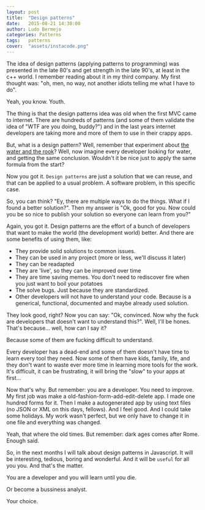 ```yaml
---
layout: post
title:  "Design patterns"
date:   2015-08-21 14:30:00
author: Ludo Bermejo
categories: Patterns 
tags:	patterns 
cover:  "assets/instacode.png"
---
```


The idea of design patterns (applying patterns to programming) was presented in the late 80's and get strength in the late 90's, at least in the c++ world. I remember reading about it in my third company. My first thought was: "oh, men, no way, not another idiots telling me what I have to do".
 
Yeah, you know. Youth.

The thing is that the design patterns idea was old when the first MVC came to internet. There are hundreds of patterns (and some of them validate the idea of "WTF are you doing, buddy?") and in the last years internet developers are taking more and more of them to use in their crappy apps.

But, what is a design pattern? Well, remember that experiment about [the water and the rook](https://www.youtube.com/watch?v=B7cw_9AT5hg)? Well, now imagine every developer looking for water, and getting the same conclusion. Wouldn't it be nice just to apply the same formula from the start?

Now you got it. `Design patterns` are just a solution that we can reuse, and that can be applied to a usual problem. A software problem, in this specific case. 

So, you can think? "Ey, there are multiple ways to do the things. What if I found a better solution?". Then my answer is "Ok, good for you. Now could you be so nice to publish your solution so everyone can learn from you?"

Again, you got it. Design patterns are the effort of a bunch of developers that want to make the world (the development world) better. And there are some benefits of using them, like:

- They provide solid solutions to common issues. 
- They can be used in any project (more or less, we'll discuss it later)
- They can be readapted 
- They are 'live', so they can be improved over time
- They are time saving memes. You don't need to rediscover fire when you just want to boil your potatoes 
- The solve bugs. Just because they are standardized.
- Other developers will not have to understand your code. Because is a generical, functional, documented and maybe already used solution.

They look good, right? Now you can say: "Ok, convinced. Now why the fuck are developers that doesn't want to understand this?". Well, I'll be hones. That's because... well, how can I say it?

Because some of them are fucking difficult to understand. 

Every developer has a dead-end and some of them doesn't have time to learn every tool they need. Now some of them have kids, family, life, and they don't want to waste ever more time in learning more tools for the work. It's difficult, it can be frustrating, it will bring the "slow" to your apps at first...

Now that's why. But remember: you are a developer. You need to improve. My first job was make a old-fashion-form-add-edit-delete app. I made one hundred forms for it. Then I make a autogenerated app by using text files (no JSON or XML on this days, fellows). And I feel good. And I could take some holidays. My work wasn't perfect, but we only have to change it in one file and everything was changed.

Yeah, that where the old times. But remember: dark ages comes after Rome. Enough said.

So, in the next months I will talk about design patterns in Javascript. It will be interesting, tedious, boring and wonderful. And it will be `useful` for all you you. And that's the matter.

You are a developer and you will learn until you die. 

Or become a bussiness analyst.

Your choice.